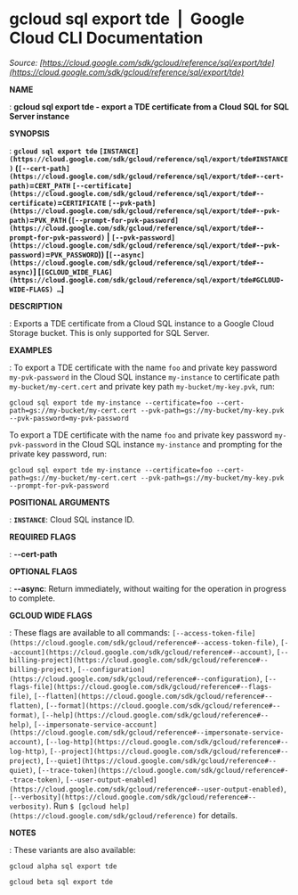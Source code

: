 # gcloud sql export tde  |  Google Cloud CLI Documentation

*Source: [https://cloud.google.com/sdk/gcloud/reference/sql/export/tde](https://cloud.google.com/sdk/gcloud/reference/sql/export/tde)*

**NAME**

: **gcloud sql export tde - export a TDE certificate from a Cloud SQL for SQL Server instance**

**SYNOPSIS**

: **`gcloud sql export tde` `[INSTANCE](https://cloud.google.com/sdk/gcloud/reference/sql/export/tde#INSTANCE)` (`[--cert-path](https://cloud.google.com/sdk/gcloud/reference/sql/export/tde#--cert-path)`=`CERT_PATH` `[--certificate](https://cloud.google.com/sdk/gcloud/reference/sql/export/tde#--certificate)`=`CERTIFICATE` `[--pvk-path](https://cloud.google.com/sdk/gcloud/reference/sql/export/tde#--pvk-path)`=`PVK_PATH` (`[--prompt-for-pvk-password](https://cloud.google.com/sdk/gcloud/reference/sql/export/tde#--prompt-for-pvk-password)` | `[--pvk-password](https://cloud.google.com/sdk/gcloud/reference/sql/export/tde#--pvk-password)`=`PVK_PASSWORD`)) [`[--async](https://cloud.google.com/sdk/gcloud/reference/sql/export/tde#--async)`] [`[GCLOUD_WIDE_FLAG](https://cloud.google.com/sdk/gcloud/reference/sql/export/tde#GCLOUD-WIDE-FLAGS) …`]**

**DESCRIPTION**

: Exports a TDE certificate from a Cloud SQL instance to a Google Cloud Storage
bucket. This is only supported for SQL Server.

**EXAMPLES**

: To export a TDE certificate with the name `foo` and private key
password `my-pvk-password` in the Cloud SQL instance
`my-instance` to certificate path `my-bucket/my-cert.cert`
and private key path `my-bucket/my-key.pvk`, run:

```
gcloud sql export tde my-instance --certificate=foo --cert-path=gs://my-bucket/my-cert.cert --pvk-path=gs://my-bucket/my-key.pvk --pvk-password=my-pvk-password
```

To export a TDE certificate with the name `foo` and private key
password `my-pvk-password` in the Cloud SQL instance
`my-instance` and prompting for the private key password, run:

```
gcloud sql export tde my-instance --certificate=foo --cert-path=gs://my-bucket/my-cert.cert --pvk-path=gs://my-bucket/my-key.pvk --prompt-for-pvk-password
```

**POSITIONAL ARGUMENTS**

: **`INSTANCE`**:
Cloud SQL instance ID.

**REQUIRED FLAGS**

: **--cert-path**

**OPTIONAL FLAGS**

: **--async**:
Return immediately, without waiting for the operation in progress to complete.

**GCLOUD WIDE FLAGS**

: These flags are available to all commands: `[--access-token-file](https://cloud.google.com/sdk/gcloud/reference#--access-token-file)`,
`[--account](https://cloud.google.com/sdk/gcloud/reference#--account)`, `[--billing-project](https://cloud.google.com/sdk/gcloud/reference#--billing-project)`,
`[--configuration](https://cloud.google.com/sdk/gcloud/reference#--configuration)`,
`[--flags-file](https://cloud.google.com/sdk/gcloud/reference#--flags-file)`,
`[--flatten](https://cloud.google.com/sdk/gcloud/reference#--flatten)`, `[--format](https://cloud.google.com/sdk/gcloud/reference#--format)`, `[--help](https://cloud.google.com/sdk/gcloud/reference#--help)`, `[--impersonate-service-account](https://cloud.google.com/sdk/gcloud/reference#--impersonate-service-account)`,
`[--log-http](https://cloud.google.com/sdk/gcloud/reference#--log-http)`,
`[--project](https://cloud.google.com/sdk/gcloud/reference#--project)`, `[--quiet](https://cloud.google.com/sdk/gcloud/reference#--quiet)`, `[--trace-token](https://cloud.google.com/sdk/gcloud/reference#--trace-token)`, `[--user-output-enabled](https://cloud.google.com/sdk/gcloud/reference#--user-output-enabled)`,
`[--verbosity](https://cloud.google.com/sdk/gcloud/reference#--verbosity)`.
Run `$ [gcloud help](https://cloud.google.com/sdk/gcloud/reference)` for details.

**NOTES**

: These variants are also available:

```
gcloud alpha sql export tde
```

```
gcloud beta sql export tde
```